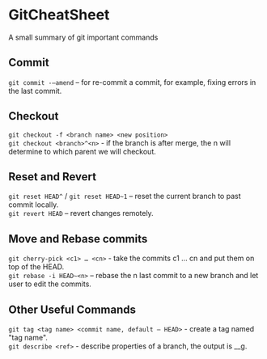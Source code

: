 # GitCheatSheet
A small summary of git important commands

## Commit  
`git commit -–amend` – for re-commit a commit, for example, fixing errors in the last commit.  

## Checkout  
`git checkout -f <branch name> <new position>`  
`git checkout <branch>^<n>` - if the branch is after merge, the n will determine to which parent we will checkout.  

## Reset and Revert  
`git reset HEAD^` / `git reset HEAD~1` – reset the current branch to past commit locally.  
`git revert HEAD` – revert changes remotely.  

## Move and Rebase commits  
`git cherry-pick <c1> … <cn>` - take the commits c1 … cn and put them on top of the HEAD.  
`git rebase -i HEAD~<n>` – rebase the n last commit to a new branch and let user to edit the commits.  

## Other Useful Commands
`git tag <tag name> <commit name, default – HEAD>` - create a tag named "tag name".  
`git describe <ref>` - describe properties of a branch, the output is <last tag>_<commits number from this tag>_g<current commit serial number>.  
